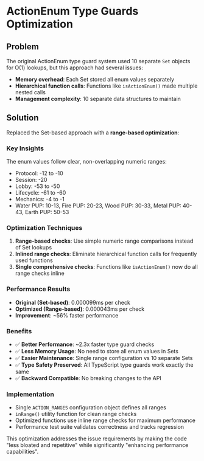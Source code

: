 # ActionEnum Type Guards Optimization

## Problem
The original ActionEnum type guard system used 10 separate `Set` objects for O(1) lookups, but this approach had several issues:
- **Memory overhead**: Each Set stored all enum values separately 
- **Hierarchical function calls**: Functions like `isActionEnum()` made multiple nested calls
- **Management complexity**: 10 separate data structures to maintain

## Solution
Replaced the Set-based approach with a **range-based optimization**:

### Key Insights
The enum values follow clear, non-overlapping numeric ranges:
- Protocol: -12 to -10
- Session: -20  
- Lobby: -53 to -50
- Lifecycle: -61 to -60
- Mechanics: -4 to -1
- Water PUP: 10-13, Fire PUP: 20-23, Wood PUP: 30-33, Metal PUP: 40-43, Earth PUP: 50-53

### Optimization Techniques
1. **Range-based checks**: Use simple numeric range comparisons instead of Set lookups
2. **Inlined range checks**: Eliminate hierarchical function calls for frequently used functions
3. **Single comprehensive checks**: Functions like `isActionEnum()` now do all range checks inline

### Performance Results
- **Original (Set-based)**: 0.000099ms per check
- **Optimized (Range-based)**: 0.000043ms per check
- **Improvement**: ~56% faster performance

### Benefits
- ✅ **Better Performance**: ~2.3x faster type guard checks
- ✅ **Less Memory Usage**: No need to store all enum values in Sets
- ✅ **Easier Maintenance**: Single range configuration vs 10 separate Sets
- ✅ **Type Safety Preserved**: All TypeScript type guards work exactly the same
- ✅ **Backward Compatible**: No breaking changes to the API

### Implementation
- Single `ACTION_RANGES` configuration object defines all ranges
- `inRange()` utility function for clean range checks
- Optimized functions use inline range checks for maximum performance
- Performance test suite validates correctness and tracks regression

This optimization addresses the issue requirements by making the code "less bloated and repetitive" while significantly "enhancing performance capabilities".